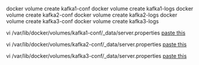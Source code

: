 docker volume create kafka1-conf
docker volume create kafka1-logs
docker volume create kafka2-conf
docker volume create kafka2-logs
docker volume create kafka3-conf
docker volume create kafka3-logs

vi /var/lib/docker/volumes/kafka1-conf/_data/server.properties
[paste this](https://raw.githubusercontent.com/yigitpolat/kafka-stack-linux-on-ibm-z/main/conf/kafka1-server.properties)

vi /var/lib/docker/volumes/kafka2-conf/_data/server.properties
[paste this](https://raw.githubusercontent.com/yigitpolat/kafka-stack-linux-on-ibm-z/main/conf/kafka2-server.properties)

vi /var/lib/docker/volumes/kafka3-conf/_data/server.properties
[paste this](https://raw.githubusercontent.com/yigitpolat/kafka-stack-linux-on-ibm-z/main/conf/kafka3-server.properties)
